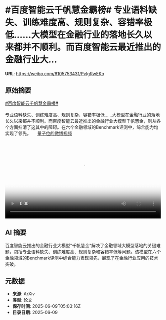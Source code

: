 # #百度智能云千帆慧金霸榜# 专业语料缺失、训练难度高、规则复杂、容错率极低……大模型在金融行业的落地长久以来都并不顺利。而百度智能云最近推出的金融行业大...

**URL**: https://weibo.com/6105753431/PvIgRwEKo

## 原始摘要

<a href="https://m.weibo.cn/search?containerid=231522type%3D1%26t%3D10%26q%3D%23%E7%99%BE%E5%BA%A6%E6%99%BA%E8%83%BD%E4%BA%91%E5%8D%83%E5%B8%86%E6%85%A7%E9%87%91%E9%9C%B8%E6%A6%9C%23&amp;extparam=%23%E7%99%BE%E5%BA%A6%E6%99%BA%E8%83%BD%E4%BA%91%E5%8D%83%E5%B8%86%E6%85%A7%E9%87%91%E9%9C%B8%E6%A6%9C%23" data-hide=""><span class="surl-text">#百度智能云千帆慧金霸榜#</span></a> <br><br>专业语料缺失、训练难度高、规则复杂、容错率极低……大模型在金融行业的落地长久以来都并不顺利。而百度智能云最近推出的金融行业大模型千帆慧金，则从各个方面扫清了这其中的障碍。在六个金融领域的Benchmark评测中，综合能力均实现了领先。 <a href="https://video.weibo.com/show?fid=1034:5175573807562845" data-hide=""><span class="url-icon"><img style="width: 1rem;height: 1rem" src="https://h5.sinaimg.cn/upload/2015/09/25/3/timeline_card_small_video_default.png" referrerpolicy="no-referrer"></span><span class="surl-text">量子位的微博视频</span></a> <br clear="both"><div style="clear: both"></div><video controls="controls" poster="https://tvax3.sinaimg.cn/orj480/006Fd7o3ly1i28wml18v2j30u01hctb8.jpg" style="width: 100%"><source src="https://f.video.weibocdn.com/o0/yhg8YHWFlx08oTYXIOcM01041201asXn0E010.mp4?label=mp4_720p&amp;template=720x1280.24.0&amp;ori=0&amp;ps=1CwnkDw1GXwCQx&amp;Expires=1749448884&amp;ssig=eRp5PGRV4G&amp;KID=unistore,video"><source src="https://f.video.weibocdn.com/o0/5GebYlxglx08oTYXvgwE01041200J2tp0E010.mp4?label=mp4_hd&amp;template=540x960.24.0&amp;ori=0&amp;ps=1CwnkDw1GXwCQx&amp;Expires=1749448884&amp;ssig=1X2mUilYHz&amp;KID=unistore,video"><source src="https://f.video.weibocdn.com/o0/L2axrz8Llx08oTYXiTqw01041200oRc30E010.mp4?label=mp4_ld&amp;template=360x640.24.0&amp;ori=0&amp;ps=1CwnkDw1GXwCQx&amp;Expires=1749448884&amp;ssig=cHlWNg7j2d&amp;KID=unistore,video"><p>视频无法显示，请前往<a href="https://video.weibo.com/show?fid=1034%3A5175573807562845" target="_blank" rel="noopener noreferrer">微博视频</a>观看。</p></video>

## AI 摘要

百度智能云推出的金融行业大模型"千帆慧金"解决了金融领域大模型落地的关键难题，包括专业语料缺失、训练难度高、规则复杂和容错率低等问题。该模型在六个金融领域的Benchmark评测中综合能力表现领先，展现了在金融行业应用的技术突破。

## 元数据

- **来源**: ArXiv
- **类型**: 论文
- **保存时间**: 2025-06-09T05:03:16Z
- **目录日期**: 2025-06-09
